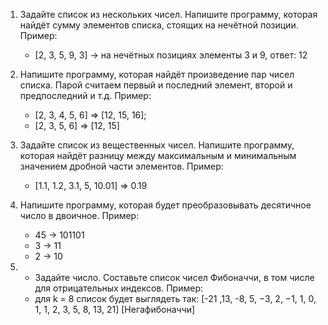1. Задайте список из нескольких чисел. Напишите программу, которая найдёт сумму элементов списка, стоящих на нечётной позиции.
    Пример:
    - [2, 3, 5, 9, 3] -> на нечётных позициях элементы 3 и 9, ответ: 12


2. Напишите программу, которая найдёт произведение пар чисел списка. Парой считаем первый и последний элемент, второй и предпоследний и т.д.
    Пример:
    - [2, 3, 4, 5, 6] => [12, 15, 16];
    - [2, 3, 5, 6] => [12, 15]


3. Задайте список из вещественных чисел. Напишите программу, которая найдёт разницу между максимальным и минимальным значением дробной части элементов.
    Пример:
    - [1.1, 1.2, 3.1, 5, 10.01] => 0.19
    
    
4. Напишите программу, которая будет преобразовывать десятичное число в двоичное.
    Пример:
    - 45 -> 101101
    - 3 -> 11
    - 2 -> 10


5. * Задайте число. Составьте список чисел Фибоначчи, в том числе для отрицательных индексов.
    Пример:
    - для k = 8 список будет выглядеть так: [-21 ,13, -8, 5, −3, 2, −1, 1, 0, 1, 1, 2, 3, 5, 8, 13, 21] [Негафибоначчи]